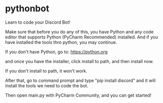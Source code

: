 # pythonbot
Learn to code your Discord Bot!


Make sure that before you do any of this, you have Python and any code editor that supports Python (PyCharm Recommended) installed.
And if you have installed the tools thro python, you may continue.


If you don't have Python, go to: https://python.org

and once you have the installer, click install to path, and then install now.

If you don't install to path, it won't work.

After that, go to command prompt and type "pip install discord"
and it will install the tools we need to code the bot.

Then open main.py with PyCharm Community, and you can get started!
